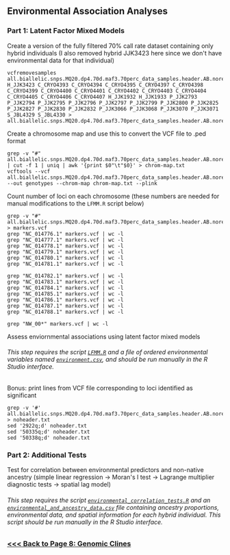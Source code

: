## Environmental Association Analyses
### Part 1: Latent Factor Mixed Models
Create a version of the fully filtered 70% call rate dataset containing only hybrid individuals (I also removed hybrid JJK3423 here since we don't have environmental data for that individual)
```
vcfremovesamples all.biallelic.snps.MQ20.dp4.70d.maf3.70perc_data_samples.header.AB.noreps.vcf H_JJK3423 C_CRYO4393 C_CRYO4394 C_CRYO4395 C_CRYO4397 C_CRYO4398 C_CRYO4399 C_CRYO4400 C_CRYO4401 C_CRYO4402 C_CRYO4403 C_CRYO4404 C_CRYO4405 C_CRYO4406 C_CRYO4407 H_JJK1932 H_JJK1933 P_JJK2793 P_JJK2794 P_JJK2795 P_JJK2796 P_JJK2797 P_JJK2799 P_JJK2800 P_JJK2825 P_JJK2827 P_JJK2830 P_JJK2832 P_JJK3066 P_JJK3068 P_JJK3070 P_JJK3071 S_JBL4329 S_JBL4330 > all.biallelic.snps.MQ20.dp4.70d.maf3.70perc_data_samples.header.AB.noreps.only_hybrids.vcf
```
Create a chromosome map and use this to convert the VCF file to .ped format
```
grep -v "#" all.biallelic.snps.MQ20.dp4.70d.maf3.70perc_data_samples.header.AB.noreps.only_hybrids.vcf | cut -f 1 | uniq | awk '{print $0"\t"$0}' > chrom-map.txt
vcftools --vcf all.biallelic.snps.MQ20.dp4.70d.maf3.70perc_data_samples.header.AB.noreps.only_hybrids.vcf --out genotypes --chrom-map chrom-map.txt --plink
```
Count number of loci on each chromosome (these numbers are needed for manual modifications to the `LFMM.R` script below)
```
grep -v "#" all.biallelic.snps.MQ20.dp4.70d.maf3.70perc_data_samples.header.AB.noreps.only_hybrids.vcf > markers.vcf
grep "NC_014776.1" markers.vcf | wc -l
grep "NC_014777.1" markers.vcf | wc -l
grep "NC_014778.1" markers.vcf | wc -l
grep "NC_014779.1" markers.vcf | wc -l
grep "NC_014780.1" markers.vcf | wc -l
grep "NC_014781.1" markers.vcf | wc -l

grep "NC_014782.1" markers.vcf | wc -l
grep "NC_014783.1" markers.vcf | wc -l
grep "NC_014784.1" markers.vcf | wc -l
grep "NC_014785.1" markers.vcf | wc -l
grep "NC_014786.1" markers.vcf | wc -l
grep "NC_014787.1" markers.vcf | wc -l
grep "NC_014788.1" markers.vcf | wc -l

grep "NW_00*" markers.vcf | wc -l
```
Assess enviornmental associations using latent factor mixed models
###### This step requires the script [`LFMM.R`](https://github.com/tylerdevos/green_anole_hybridization/blob/main/script/LFMM.R) and a file of ordered environmental variables named [`environment.csv`](https://github.com/tylerdevos/green_anole_hybridization/blob/main/other_files/environment.csv), and should be run manually in the R Studio interface.

Bonus: print lines from VCF file corresponding to loci identified as significant
```
grep -v '#' all.biallelic.snps.MQ20.dp4.70d.maf3.70perc_data_samples.header.AB.noreps.only_hybrids.vcf > noheader.txt
sed '2922q;d' noheader.txt
sed '50335q;d' noheader.txt
sed '50338q;d' noheader.txt
```
   
### Part 2: Additional Tests
Test for correlation between environmental predictors and non-native ancestry (simple linear regression -> Moran's I test -> Lagrange multiplier diagnostic tests -> spatial lag model)
###### This step requires the script [`environmental_correlation_tests.R`](https://github.com/tylerdevos/green_anole_hybridization/blob/main/script/environmental_correlation_tests.R) and an [`environmental_and_ancestry_data.csv`](https://github.com/tylerdevos/green_anole_hybridization/blob/main/other_files/environmental_and_ancestry_data.csv) file containing ancestry proportions, environmental data, and spatial information for each hybrid individual. This script should be run manually in the R Studio interface.

### [<<< Back to Page 8: Genomic Clines](https://github.com/tylerdevos/green_anole_hybridization/blob/main/8_genomic_clines.md)
